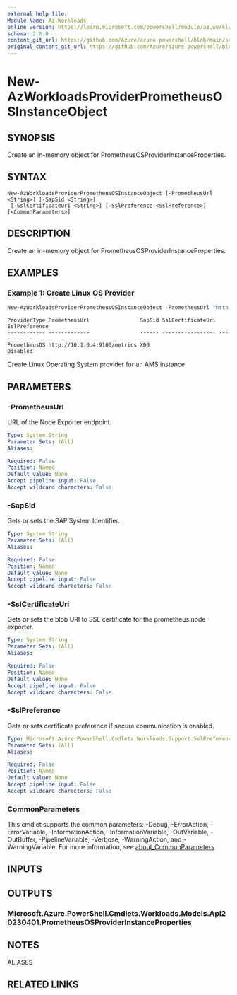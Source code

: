 ```yaml
---
external help file: 
Module Name: Az.Workloads
online version: https://learn.microsoft.com/powershell/module/az.workloads/new-azworkloadsproviderprometheusosinstanceobject
schema: 2.0.0
content_git_url: https://github.com/Azure/azure-powershell/blob/main/src/Workloads/Workloads/help/New-AzWorkloadsProviderPrometheusOSInstanceObject.md
original_content_git_url: https://github.com/Azure/azure-powershell/blob/main/src/Workloads/Workloads/help/New-AzWorkloadsProviderPrometheusOSInstanceObject.md
---
```


# New-AzWorkloadsProviderPrometheusOSInstanceObject

## SYNOPSIS
Create an in-memory object for PrometheusOSProviderInstanceProperties.

## SYNTAX

```
New-AzWorkloadsProviderPrometheusOSInstanceObject [-PrometheusUrl <String>] [-SapSid <String>]
 [-SslCertificateUri <String>] [-SslPreference <SslPreference>] [<CommonParameters>]
```

## DESCRIPTION
Create an in-memory object for PrometheusOSProviderInstanceProperties.

## EXAMPLES

### Example 1: Create Linux OS Provider
```powershell
New-AzWorkloadsProviderPrometheusOSInstanceObject -PrometheusUrl "http://10.1.0.4:9100/metrics" -SapSid X00 -SslPreference Disabled
```

```output
ProviderType PrometheusUrl                SapSid SslCertificateUri SslPreference
------------ -------------                ------ ----------------- -------------
PrometheusOS http://10.1.0.4:9100/metrics X00                      Disabled
```

Create Linux Operating System provider for an AMS instance

## PARAMETERS

### -PrometheusUrl
URL of the Node Exporter endpoint.

```yaml
Type: System.String
Parameter Sets: (All)
Aliases:

Required: False
Position: Named
Default value: None
Accept pipeline input: False
Accept wildcard characters: False
```

### -SapSid
Gets or sets the SAP System Identifier.

```yaml
Type: System.String
Parameter Sets: (All)
Aliases:

Required: False
Position: Named
Default value: None
Accept pipeline input: False
Accept wildcard characters: False
```

### -SslCertificateUri
Gets or sets the blob URI to SSL certificate for the prometheus node exporter.

```yaml
Type: System.String
Parameter Sets: (All)
Aliases:

Required: False
Position: Named
Default value: None
Accept pipeline input: False
Accept wildcard characters: False
```

### -SslPreference
Gets or sets certificate preference if secure communication is enabled.

```yaml
Type: Microsoft.Azure.PowerShell.Cmdlets.Workloads.Support.SslPreference
Parameter Sets: (All)
Aliases:

Required: False
Position: Named
Default value: None
Accept pipeline input: False
Accept wildcard characters: False
```

### CommonParameters
This cmdlet supports the common parameters: -Debug, -ErrorAction, -ErrorVariable, -InformationAction, -InformationVariable, -OutVariable, -OutBuffer, -PipelineVariable, -Verbose, -WarningAction, and -WarningVariable. For more information, see [about_CommonParameters](http://go.microsoft.com/fwlink/?LinkID=113216).

## INPUTS

## OUTPUTS

### Microsoft.Azure.PowerShell.Cmdlets.Workloads.Models.Api20230401.PrometheusOSProviderInstanceProperties

## NOTES

ALIASES

## RELATED LINKS

